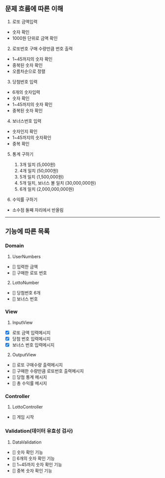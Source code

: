 ## 문제 흐름에 따른 이해

1. 로또 금액입력
  - 숫자 확인
  - 1000원 단위로 금액 확인

2. 로또번호 구매 수량만큼 번호 출력
  - 1~45까지의 숫자 확인
  - 중복된 숫자 확인
  - 오름차순으로 정렬

3. 당첨번호 입력
  - 6개의 숫자입력
  - 숫자 확인
  - 1~45까지의 숫자 확인
  - 중복된 숫자 확인

4. 보너스번호 입력
  - 숫자인지 확인
  - 1~45까지의 숫자확인
  - 중복 확인

5. 통계 구하기
   1) 3개 일치 (5,000원)
   2) 4개 일치 (50,000원)
   3) 5개 일치 (1,500,000원)
   4) 5개 일치, 보너스 볼 일치 (30,000,000원)
   5) 6개 일치 (2,000,000,000원)

6. 수익률 구하기
  - 소수점 둘째 자리에서 반올림

---

## 기능에 따른 목록

### Domain
1. UserNumbers
- [] 입력한 금액
- [] 구매한 로또 번호

2. LottoNumber
- [] 당첨번호 6개
- [] 보너스 번호

### View
1. InputView
- [x] 로또 금액 입력메시지
- [x] 당첨 번호 입력메시지
- [x] 보너스 번호 입력메시지

2. OutputView
- [] 로또 구매수량 출력메시지
- [] 구매한 수량만큼 로또번호 출력메시지
- [] 당첨 통계 메시지
- [] 총 수익률 메시지

### Controller
1. LottoController
- [] 게임 시작 

### Validation(데이터 유효성 검사)
1. DataValidation
- [] 숫자 확인 기능
- [] 6개의 숫자 확인 기능
- [] 1~45까지 숫자 확인 기능
- [] 중복 숫자 확인 기능